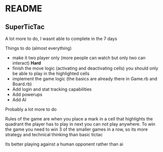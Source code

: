 # README

## SuperTicTac

A lot more to do, I wasnt able to complete in the 7 days

Things to do (almost everything)

- make it two player only (more people can watch but only two can interact) **Hard**
- finish the move logic (activating and deactivating cells)  you should only be able to play in the highlighted cells
- implement the game logic (the basics are already there in Game.rb and Board.rb)
- Add login and stat tracking capabilities
- Add powerups
- Add AI

Probably a lot more to do

Rules of the game are when you place a mark in a cell that highlights the quadrant the player has to play in next you can not play anywhere. 
To win the game you need to win 3 of the smaller games in a row, so its more strategy and technical thinking than basic tictac

Its better playing against a human opponent rather than ai



